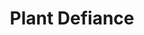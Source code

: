 ---
title: "Plant Defiance"

feat:
  types: ["General"]
  prerequisite: |
    Ability to cast _detect animals or plants_.
  benefit: |
    You can turn (but not destroy) plant creatures as a good cleric turns undead. When determining the result of a turning attempt, treat all destruction results as normal turning. Treat immobile plant creatures as creatures unable to flee. This ability is usable a total number of times per day equal to 3 + your Charisma modifier. You use your highest caster level to determine the level at which you turns plants.
---